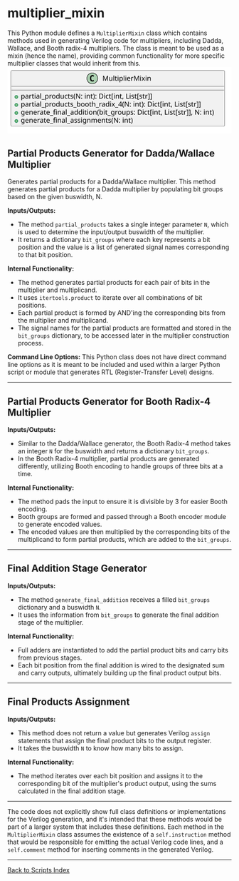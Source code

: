 # multiplier_mixin

This Python module defines a `MultiplierMixin` class which contains methods used in generating Verilog code for multipliers, including Dadda, Wallace, and Booth radix-4 multipliers. The class is meant to be used as a mixin (hence the name), providing common functionality for more specific multiplier classes that would inherit from this.
![MultiplierMixin UML](../../images_scripts_uml/MultiplierMixin.svg)

## Partial Products Generator for Dadda/Wallace Multiplier

Generates partial products for a Dadda/Wallace multiplier. This method generates partial products for a Dadda multiplier by populating bit groups based on the given buswidth, N.

**Inputs/Outputs:**

- The method `partial_products` takes a single integer parameter `N`, which is used to determine the input/output buswidth of the multiplier.
- It returns a dictionary `bit_groups` where each key represents a bit position and the value is a list of generated signal names corresponding to that bit position.

**Internal Functionality:**

- The method generates partial products for each pair of bits in the multiplier and multiplicand.
- It uses `itertools.product` to iterate over all combinations of bit positions.
- Each partial product is formed by AND'ing the corresponding bits from the multiplier and multiplicand.
- The signal names for the partial products are formatted and stored in the `bit_groups` dictionary, to be accessed later in the multiplier construction process.

**Command Line Options:**
This Python class does not have direct command line options as it is meant to be included and used within a larger Python script or module that generates RTL (Register-Transfer Level) designs.

---

## Partial Products Generator for Booth Radix-4 Multiplier

**Inputs/Outputs:**

- Similar to the Dadda/Wallace generator, the Booth Radix-4 method takes an integer `N` for the buswidth and returns a dictionary `bit_groups`.
- In the Booth Radix-4 multiplier, partial products are generated differently, utilizing Booth encoding to handle groups of three bits at a time.

**Internal Functionality:**

- The method pads the input to ensure it is divisible by 3 for easier Booth encoding.
- Booth groups are formed and passed through a Booth encoder module to generate encoded values.
- The encoded values are then multiplied by the corresponding bits of the multiplicand to form partial products, which are added to the `bit_groups`.

---

## Final Addition Stage Generator

**Inputs/Outputs:**

- The method `generate_final_addition` receives a filled `bit_groups` dictionary and a buswidth `N`.
- It uses the information from `bit_groups` to generate the final addition stage of the multiplier.

**Internal Functionality:**

- Full adders are instantiated to add the partial product bits and carry bits from previous stages.
- Each bit position from the final addition is wired to the designated sum and carry outputs, ultimately building up the final product output bits.

---

## Final Products Assignment

**Inputs/Outputs:**

- This method does not return a value but generates Verilog `assign` statements that assign the final product bits to the output register.
- It takes the buswidth `N` to know how many bits to assign.

**Internal Functionality:**

- The method iterates over each bit position and assigns it to the corresponding bit of the multiplier's product output, using the sums calculated in the final addition stage.

---

The code does not explicitly show full class definitions or implementations for the Verilog generation, and it's intended that these methods would be part of a larger system that includes these definitions. Each method in the `MultiplierMixin` class assumes the existence of a `self.instruction` method that would be responsible for emitting the actual Verilog code lines, and a `self.comment` method for inserting comments in the generated Verilog.

---

[Back to Scripts Index](index.md)
